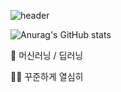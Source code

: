 ![header](https://capsule-render.vercel.app/api?type=cylinder&color=auto&height=200&section=header&text=Hi!&fontSize=70)

![Anurag's GitHub stats](https://github-readme-stats.vercel.app/api?username=JAEHYUN6&hide=contribs,prs)

👀 머신러닝 / 딥러닝 

👨‍💻 꾸준하게 열심히

<!---
JAEHYUNYUK/JAEHYUNYUK is a ✨ special ✨ repository because its `README.md` (this file) appears on your GitHub profile.
You can click the Preview link to take a look at your changes.
--->
